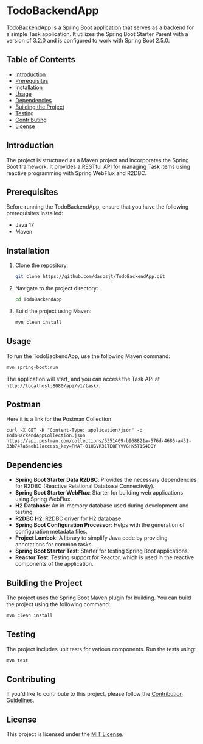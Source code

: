 # TodoBackendApp

TodoBackendApp is a Spring Boot application that serves as a backend for a simple Task application. It utilizes the Spring Boot Starter Parent with a version of 3.2.0 and is configured to work with Spring Boot 2.5.0.

## Table of Contents
- [Introduction](#introduction)
- [Prerequisites](#prerequisites)
- [Installation](#installation)
- [Usage](#usage)
- [Dependencies](#dependencies)
- [Building the Project](#building-the-project)
- [Testing](#testing)
- [Contributing](#contributing)
- [License](#license)

## Introduction

The project is structured as a Maven project and incorporates the Spring Boot framework. It provides a RESTful API for managing Task items using reactive programming with Spring WebFlux and R2DBC.

## Prerequisites

Before running the TodoBackendApp, ensure that you have the following prerequisites installed:

- Java 17
- Maven

## Installation

1. Clone the repository:

    ```bash
    git clone https://github.com/dasosjt/TodoBackendApp.git
    ```

2. Navigate to the project directory:

    ```bash
    cd TodoBackendApp
    ```

3. Build the project using Maven:

    ```bash
    mvn clean install
    ```

## Usage

To run the TodoBackendApp, use the following Maven command:

```bash
mvn spring-boot:run
```

The application will start, and you can access the Task API at `http://localhost:8080/api/v1/task/`.

## Postman

Here it is a link for the Postman Collection

```curl -X GET -H "Content-Type: application/json" -o TodoBackendAppCollection.json https://api.postman.com/collections/5351409-b968821a-576d-4686-a451-83b747a6aeb1?access_key=PMAT-01HGVR31TEQFYVVGHK5T1S4DQY```

## Dependencies

- **Spring Boot Starter Data R2DBC**: Provides the necessary dependencies for R2DBC (Reactive Relational Database Connectivity).
- **Spring Boot Starter WebFlux**: Starter for building web applications using Spring WebFlux.
- **H2 Database**: An in-memory database used during development and testing.
- **R2DBC H2**: R2DBC driver for H2 database.
- **Spring Boot Configuration Processor**: Helps with the generation of configuration metadata files.
- **Project Lombok**: A library to simplify Java code by providing annotations for common tasks.
- **Spring Boot Starter Test**: Starter for testing Spring Boot applications.
- **Reactor Test**: Testing support for Reactor, which is used in the reactive components of the application.

## Building the Project

The project uses the Spring Boot Maven plugin for building. You can build the project using the following command:

```bash
mvn clean install
```

## Testing

The project includes unit tests for various components. Run the tests using:

```bash
mvn test
```

## Contributing

If you'd like to contribute to this project, please follow the [Contribution Guidelines](CONTRIBUTING.md).

## License

This project is licensed under the [MIT License](LICENSE).